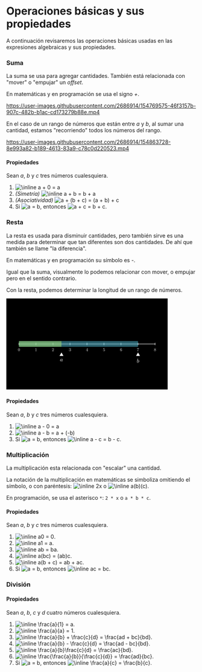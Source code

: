 # Operaciones básicas y sus propiedades

A continuación revisaremos las operaciones básicas usadas en las expresiones algebraicas y sus propiedades.

### Suma

La suma se usa para agregar cantidades. También está relacionada con "mover" o "empujar" un _offset_.

En matemáticas y en programación se usa el signo _+_.

https://user-images.githubusercontent.com/2686914/154769575-46f3157b-907c-482b-b1ac-cd173279b88e.mp4

En el caso de un rango de números que están entre _a_ y _b_, al sumar una cantidad, estamos "recorriendo" todos los números del rango.

https://user-images.githubusercontent.com/2686914/154863728-8e993a82-b189-4613-83a9-c78c0d220523.mp4

#### Propiedades

Sean _a_, _b_ y _c_ tres números cualesquiera.

1. <img src="https://latex.codecogs.com/svg.image?\inline&space;a&space;&plus;&space;0&space;=&space;a" title="\inline a + 0 = a" />
2. _(Simetría)_ <img src="https://latex.codecogs.com/svg.image?\inline&space;a&space;&plus;&space;b&space;=&space;b&space;&plus;&space;a" title="\inline a + b = b + a" />
3. _(Asociatividad)_ <img src="https://latex.codecogs.com/svg.image?a&space;&plus;&space;(b&space;&plus;&space;c)&space;=&space;(a&space;&plus;&space;b)&space;&plus;&space;c" title="a + (b + c) = (a + b) + c" />
4. Si <img src="https://latex.codecogs.com/svg.image?a&space;=&space;b" title="a = b" />, entonces <img src="https://latex.codecogs.com/svg.image?a&space;&plus;&space;c&space;=&space;b&space;&plus;&space;c" title="a + c = b + c" />.

### Resta

La resta es usada para disminuir cantidades, pero también sirve es una medida para determinar que tan diferentes son dos cantidades. De ahí que también se llame "la diferencia".

En matemáticas y en programación su símbolo es _-_.

Igual que la suma, visualmente lo podemos relacionar con mover, o empujar pero en el sentido contrario.

Con la resta, podemos determinar la longitud de un rango de números.

<img src="../img/algebra/len-range.png" width="85%"/>

#### Propiedades

Sean _a_, _b_ y _c_ tres números cualesquiera.

1. <img src="https://latex.codecogs.com/svg.image?\inline&space;a&space;-&space;0&space;=&space;a" title="\inline a - 0 = a" />
2. <img src="https://latex.codecogs.com/svg.image?\inline&space;a&space;-&space;b&space;=&space;a&space;&plus;&space;(-b)" title="\inline a - b = a + (-b)" />
3. Si <img src="https://latex.codecogs.com/svg.image?a&space;=&space;b" title="a = b" />, entonces <img src="https://latex.codecogs.com/svg.image?\inline&space;a&space;-&space;c&space;=&space;b&space;-&space;c" title="\inline a - c = b - c" />.

### Multiplicación

La multiplicación esta relacionada con "escalar" una cantidad.

La notación de la multiplicación en matemáticas se simboliza omitiendo el símbolo, o con paréntesis: <img src="https://latex.codecogs.com/svg.image?\inline&space;2x" title="\inline 2x" /> o <img src="https://latex.codecogs.com/svg.image?\inline&space;a(b)(c)" title="\inline a(b)(c)" />.

En programación, se usa el asterisco `*`: `2 * x` o `a * b * c`.

#### Propiedades

Sean _a_, _b_ y _c_ tres números cualesquiera.

1. <img src="https://latex.codecogs.com/svg.image?\inline&space;a0&space;=&space;0" title="\inline a0 = 0" />.
2. <img src="https://latex.codecogs.com/svg.image?\inline&space;a1&space;=&space;a" title="\inline a1 = a" />.
3. <img src="https://latex.codecogs.com/svg.image?\inline&space;ab&space;=&space;ba" title="\inline ab = ba" />.
4. <img src="https://latex.codecogs.com/svg.image?\inline&space;a(bc)&space;=&space;(ab)c" title="\inline a(bc) = (ab)c" />.
5. <img src="https://latex.codecogs.com/svg.image?\inline&space;a(b&space;&plus;&space;c)&space;=&space;ab&space;&plus;&space;ac" title="\inline a(b + c) = ab + ac" />.
6. Si <img src="https://latex.codecogs.com/svg.image?a&space;=&space;b" title="a = b" />, entonces <img src="https://latex.codecogs.com/svg.image?\inline&space;ac&space;=&space;bc" title="\inline ac = bc" />.

### División

#### Propiedades

Sean _a_, _b_, _c_ y _d_ cuatro números cualesquiera.

1. <img src="https://latex.codecogs.com/svg.image?\inline&space;\frac{a}{1}&space;=&space;a" title="\inline \frac{a}{1} = a" />.
2. <img src="https://latex.codecogs.com/svg.image?\inline&space;\frac{a}{a}&space;=&space;1" title="\inline \frac{a}{a} = 1" />.
3. <img src="https://latex.codecogs.com/svg.image?\inline&space;\frac{a}{b}&space;&plus;&space;\frac{c}{d}&space;=&space;\frac{ad&space;&plus;&space;bc}{bd}" title="\inline \frac{a}{b} + \frac{c}{d} = \frac{ad + bc}{bd}" />.
4. <img src="https://latex.codecogs.com/svg.image?\inline&space;\frac{a}{b}&space;-&space;\frac{c}{d}&space;=&space;\frac{ad&space;-&space;bc}{bd}" title="\inline \frac{a}{b} - \frac{c}{d} = \frac{ad - bc}{bd}" />.
5. <img src="https://latex.codecogs.com/svg.image?\inline&space;\frac{a}{b}\frac{c}{d}&space;=&space;\frac{ac}{bd}" title="\inline \frac{a}{b}\frac{c}{d} = \frac{ac}{bd}" />.
6. <img src="https://latex.codecogs.com/svg.image?\inline&space;\frac{\frac{a}{b}}{\frac{c}{d}}&space;=&space;\frac{ad}{bc}" title="\inline \frac{\frac{a}{b}}{\frac{c}{d}} = \frac{ad}{bc}" />.
7. Si <img src="https://latex.codecogs.com/svg.image?a&space;=&space;b" title="a = b" />, entonces <img src="https://latex.codecogs.com/svg.image?\inline&space;\frac{a}{c}&space;=&space;\frac{b}{c}" title="\inline \frac{a}{c} = \frac{b}{c}" />.
